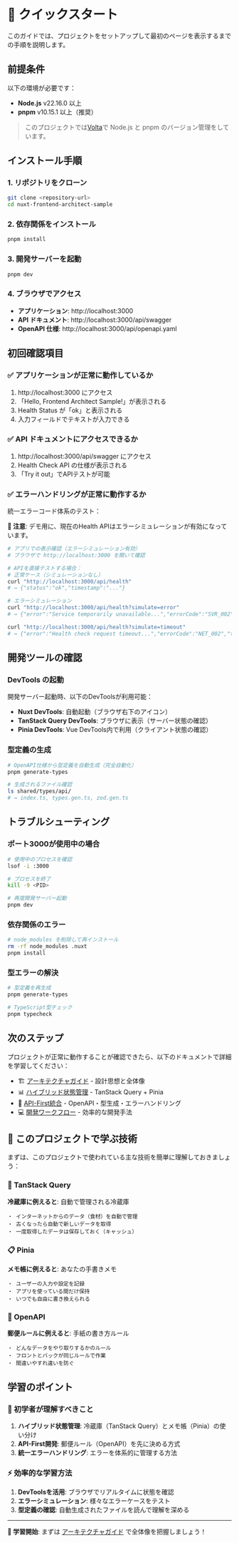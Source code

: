 # 🚀 クイックスタート

このガイドでは、プロジェクトをセットアップして最初のページを表示するまでの手順を説明します。

## 前提条件

以下の環境が必要です：

- **Node.js** v22.16.0 以上
- **pnpm** v10.15.1 以上（推奨）

> このプロジェクトでは[Volta](https://volta.sh/)で Node.js と pnpm のバージョン管理をしています。

## インストール手順

### 1. リポジトリをクローン

```bash
git clone <repository-url>
cd nuxt-frontend-architect-sample
```

### 2. 依存関係をインストール

```bash
pnpm install
```

### 3. 開発サーバーを起動

```bash
pnpm dev
```

### 4. ブラウザでアクセス

- **アプリケーション**: http://localhost:3000
- **API ドキュメント**: http://localhost:3000/api/swagger
- **OpenAPI 仕様**: http://localhost:3000/api/openapi.yaml

## 初回確認項目

### ✅ アプリケーションが正常に動作しているか

1. http://localhost:3000 にアクセス
2. 「Hello, Frontend Architect Sample!」が表示される
3. Health Status が「ok」と表示される
4. 入力フィールドでテキストが入力できる

### ✅ API ドキュメントにアクセスできるか

1. http://localhost:3000/api/swagger にアクセス
2. Health Check API の仕様が表示される
3. 「Try it out」でAPIテストが可能

### ✅ エラーハンドリングが正常に動作するか

統一エラーコード体系のテスト：

**📝 注意**: デモ用に、現在のHealth APIはエラーシミュレーションが有効になっています。

```bash
# アプリでの表示確認（エラーシミュレーション有効）
# ブラウザで http://localhost:3000 を開いて確認

# APIを直接テストする場合：
# 正常ケース（シミュレーションなし）
curl "http://localhost:3000/api/health"
# → {"status":"ok","timestamp":"..."}

# エラーシミュレーション
curl "http://localhost:3000/api/health?simulate=error"
# → {"error":"Service temporarily unavailable...","errorCode":"SVR_002","timestamp":"..."}

curl "http://localhost:3000/api/health?simulate=timeout"
# → {"error":"Health check request timeout...","errorCode":"NET_002","timestamp":"..."}
```

## 開発ツールの確認

### DevTools の起動

開発サーバー起動時、以下のDevToolsが利用可能：

- **Nuxt DevTools**: 自動起動（ブラウザ右下のアイコン）
- **TanStack Query DevTools**: ブラウザに表示（サーバー状態の確認）
- **Pinia DevTools**: Vue DevTools内で利用（クライアント状態の確認）

### 型定義の生成

```bash
# OpenAPI仕様から型定義を自動生成（完全自動化）
pnpm generate-types

# 生成されるファイル確認
ls shared/types/api/
# → index.ts, types.gen.ts, zod.gen.ts
```

## トラブルシューティング

### ポート3000が使用中の場合

```bash
# 使用中のプロセスを確認
lsof -i :3000

# プロセスを終了
kill -9 <PID>

# 再度開発サーバー起動
pnpm dev
```

### 依存関係のエラー

```bash
# node_modules を削除して再インストール
rm -rf node_modules .nuxt
pnpm install
```

### 型エラーの解決

```bash
# 型定義を再生成
pnpm generate-types

# TypeScript型チェック
pnpm typecheck
```

## 次のステップ

プロジェクトが正常に動作することが確認できたら、以下のドキュメントで詳細を学習してください：

- 🏗️ [アーキテクチャガイド](./architecture.md) - 設計思想と全体像
- 📊 [ハイブリッド状態管理](./state-management.md) - TanStack Query + Pinia
- 🔗 [API-First統合](./api-integration.md) - OpenAPI・型生成・エラーハンドリング
- 💻 [開発ワークフロー](./development.md) - 効率的な開発手法

## 🔰 このプロジェクトで学ぶ技術

まずは、このプロジェクトで使われている主な技術を簡単に理解しておきましょう：

### 🥰 TanStack Query

**冷蔵庫に例えると**: 自動で管理される冷蔵庫

```
・ インターネットからのデータ（食材）を自動で管理
・ 古くなったら自動で新しいデータを取得
・ 一度取得したデータは保存しておく（キャッシュ）
```

### 📋 Pinia

**メモ帳に例えると**: あなたの手書きメモ

```
・ ユーザーの入力や設定を記録
・ アプリを使っている間だけ保持
・ いつでも自由に書き換えられる
```

### 📄 OpenAPI

**郵便ルールに例えると**: 手紙の書き方ルール

```
・ どんなデータをやり取りするかのルール
・ フロントとバックが同じルールで作業
・ 間違いやすれ違いを防ぐ
```

## 学習のポイント

### 🔰 初学者が理解すべきこと

1. **ハイブリッド状態管理**: 冷蔵庫（TanStack Query）とメモ帳（Pinia）の使い分け
2. **API-First開発**: 郵便ルール（OpenAPI）を先に決める方式
3. **統一エラーハンドリング**: エラーを体系的に管理する方法

### ⚡ 効率的な学習方法

1. **DevToolsを活用**: ブラウザでリアルタイムに状態を確認
2. **エラーシミュレーション**: 様々なエラーケースをテスト
3. **型定義の確認**: 自動生成されたファイルを読んで理解を深める

---

**🎯 学習開始**: まずは [アーキテクチャガイド](./architecture.md) で全体像を把握しましょう！
